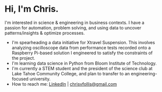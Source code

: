 # Hi, I'm Chris.

I'm interested in science & engineering in business contexts. I have a passion for automation,
problem solving, and using data to uncover patterns/insights & optimize processes.

* I'm spearheading a data initiative for Xtravel Suspension. This involves analyzing
oscilloscope data from performance tests recorded onto a Raspberry Pi-based solution I engineered to satisfy
the constraints of the project.
* I'm learning data science in Python from Bloom Institute of Technology.
* I'm currently a STEM student and the president of the science club at Lake Tahoe Community
College, and plan to transfer to an engineering-focused university.
* How to reach me: [LinkedIn](https://www.linkedin.com/in/chris-follis) | [chrisvfollis@gmail.com](mailto:chrisvfollis@gmail.com)
  
